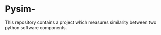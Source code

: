 # Pysim-
This repository contains a project which measures similarity between two python software components.
